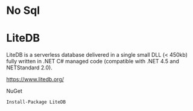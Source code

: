 # No Sql


# LiteDB

LiteDB is a serverless database delivered in a single small DLL (< 450kb) fully written in .NET C# managed code (compatible with .NET 4.5 and NETStandard 2.0).

https://www.litedb.org/



NuGet

```
Install-Package LiteDB
```



